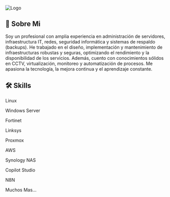
![Logo](https://images.griddo.udit.es/c/cover/q/70/w/1000/h/474/p/center/f/jpeg/seguridad-informatica)


## 🚀 Sobre Mi

Soy un profesional con amplia experiencia en administración de servidores, infraestructura IT, redes, seguridad informática y sistemas de respaldo (backups). He trabajado en el diseño, implementación y mantenimiento de infraestructuras robustas y seguras, optimizando el rendimiento y la disponibilidad de los servicios. Además, cuento con conocimientos sólidos en CCTV, virtualización, monitoreo y automatización de procesos. Me apasiona la tecnología, la mejora continua y el aprendizaje constante.


## 🛠 Skills
Linux

Windows Server

Fortinet

Linksys

Proxmox

AWS

Synology NAS

Copilot Studio

N8N

Muchos Mas...

